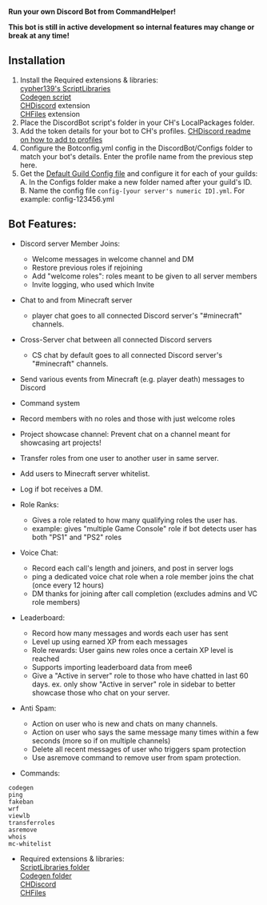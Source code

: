 **Run your own Discord Bot from CommandHelper!**

**This bot is still in active development so internal features may change or break at any time!**

## Installation
1. Install the Required extensions & libraries:  
[cypher139's ScriptLibraries](https://github.com/cypher139/ch/tree/release/dev/ScriptLibraries)  
[Codegen script](https://github.com/cypher139/ch/tree/release/dev/codegen)  
[CHDiscord](https://letsbuild.net/jenkins/job/CHDiscord/) extension  
[CHFiles](https://letsbuild.net/jenkins/job/CHFiles/) extension  
2. Place the DiscordBot script's folder in your CH's LocalPackages folder. 
3. Add the token details for your bot to CH's profiles. [CHDiscord readme on how to add to profiles](https://github.com/PseudoKnight/CHDiscord/blob/master/README.md#discord_connecttoken-serverid-callback--profile-callback)  
4. Configure the Botconfig.yml config in the DiscordBot/Configs folder to match your bot's details. Enter the profile name from the previous step here.  
5. Get the [Default Guild Config file](https://github.com/cypher139/ch/blob/release/dev/DiscordBot/Configs/Bot.yml) and configure it for each of your guilds:  
    A. In the Configs folder make a new folder named after your guild's ID.  
    B. Name the config file ```config-[your server's numeric ID].yml```. For example: config-123456.yml



## Bot Features:  
- Discord server Member Joins:  
    - Welcome messages in welcome channel and DM  
    - Restore previous roles if rejoining  
    - Add "welcome roles": roles meant to be given to all server members  
    - Invite logging, who used which Invite  
- Chat to and from Minecraft server  
    - player chat goes to all connected Discord server's "#minecraft" channels.  
- Cross-Server chat between all connected Discord servers  
    - CS chat by default goes to all connected Discord server's "#minecraft" channels.  
- Send various events from Minecraft (e.g. player death) messages to Discord  
- Command system  
- Record members with no roles and those with just welcome roles  
- Project showcase channel: Prevent chat on a channel meant for showcasing art projects!  
- Transfer roles from one user to another user in same server.  
- Add users to Minecraft server whitelist.  
- Log if bot receives a DM.  
- Role Ranks:  
    - Gives a role related to how many qualifying roles the user has.  
    - example: gives "multiple Game Console" role if bot detects user has both "PS1" and "PS2" roles  
- Voice Chat:  
    - Record each call's length and joiners, and post in server logs
    - ping a dedicated voice chat role when a role member joins the chat (once every 12 hours)  
    - DM thanks for joining after call completion (excludes admins and VC role members)  
- Leaderboard:  
    - Record how many messages and words each user has sent  
    - Level up using earned XP from each messages  
    - Role rewards: User gains new roles once a certain XP level is reached  
    - Supports importing leaderboard data from mee6  
    - Give a "Active in server" role to those who have chatted in last 60 days. ex. only show "Active in server" role in sidebar to better showcase those who chat on your server.  
- Anti Spam:  
    - Action on user who is new and chats on many channels.  
    - Action on user who says the same message many times within a few seconds (more so if on multiple channels)  
    - Delete all recent messages of user who triggers spam protection  
    - Use asremove command to remove user from spam protection.  



- Commands:
```
codegen  
ping  
fakeban  
wrf  
viewlb  
transferroles 
asremove  
whois 
mc-whitelist
``` 


- Required extensions & libraries:  
[ScriptLibraries folder](https://github.com/cypher139/ch/tree/release/dev/ScriptLibraries)  
[Codegen folder](https://github.com/cypher139/ch/tree/release/dev/codegen)  
[CHDiscord](https://letsbuild.net/jenkins/job/CHDiscord/)  
[CHFiles](https://letsbuild.net/jenkins/job/CHFiles/)  
